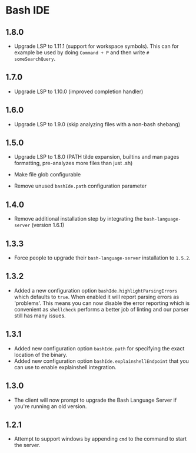 # Bash IDE

## 1.8.0

* Upgrade LSP to 1.11.1 (support for workspace symbols). This can for example be used by doing `Command + P` and then write `# someSearchQuery`.

## 1.7.0

* Upgrade LSP to 1.10.0 (improved completion handler)

## 1.6.0

* Upgrade LSP to 1.9.0 (skip analyzing files with a non-bash shebang)

## 1.5.0

* Upgrade LSP to 1.8.0 (PATH tilde expansion, builtins and man pages formatting, pre-analyzes more files than just .sh)
- Make file glob configurable
* Remove unused `bashIde.path` configuration parameter

## 1.4.0

* Remove additional installation step by integrating the `bash-language-server` (version 1.6.1)

## 1.3.3

* Force people to upgrade their `bash-language-server` installation to `1.5.2`.

## 1.3.2

* Added a new configuration option `bashIde.highlightParsingErrors` which defaults
  to `true`. When enabled it will report parsing errors as 'problems'. This means you
  can now disable the error reporting which is convenient as `shellcheck` performs a
  better job of linting and our parser still has many issues.

## 1.3.1

* Added new configuration option `bashIde.path` for specifying the exact
  location of the binary.
* Added new configuration option `bashIde.explainshellEndpoint` that you can use
  to enable explainshell integration.

## 1.3.0

* The client will now prompt to upgrade the Bash Language Server if you're running
an old version.

## 1.2.1

* Attempt to support windows by appending `cmd` to the command to start the
  server.

